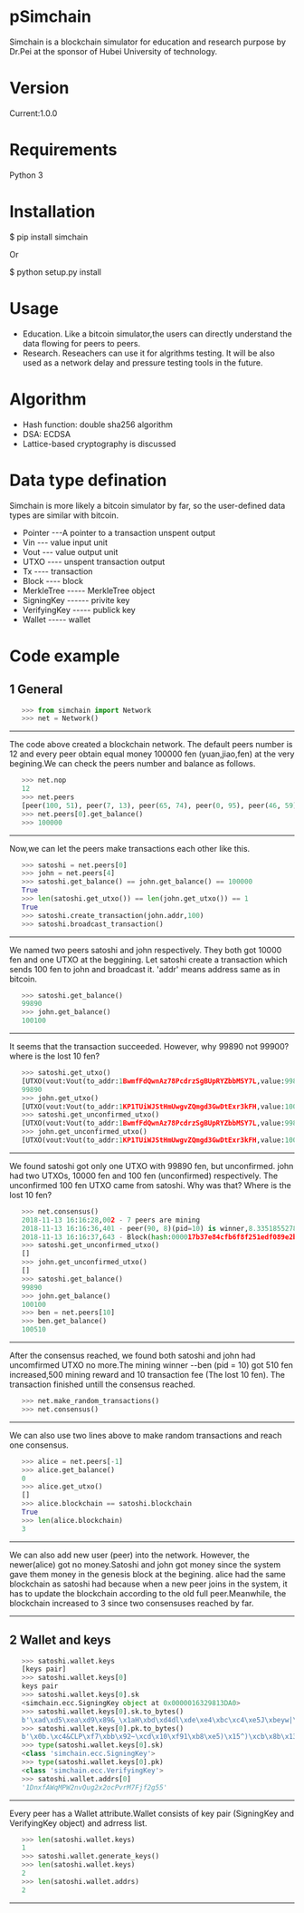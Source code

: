pSimchain
========

Simchain is a blockchain simulator for education and research purpose by Dr.Pei at the sponsor of Hubei University of technology.



Version
=======
Current:1.0.0

Requirements
=======
Python 3

Installation
=======
$ pip install simchain

Or

$ python setup.py install


Usage
========
* Education. Like a bitcoin simulator,the users can directly understand the data flowing for peers to peers.
* Research. Reseachers can use it for algrithms testing. It will be also used as a network delay and pressure testing tools in the future.

Algorithm
========
* Hash function: double sha256 algorithm
* DSA: ECDSA
* Lattice-based cryptography is discussed

Data type defination
========
Simchain is more likely a bitcoin simulator by far, so the user-defined data types are similar with bitcoin.
* Pointer ---A pointer to a transaction unspent output
* Vin    --- value input unit
* Vout   --- value output unit
* UTXO   ---- unspent transaction output
* Tx     ---- transaction
* Block  ---- block
* MerkleTree ----- MerkleTree object
* SigningKey ------ privite key
* VerifyingKey ----- publick key
* Wallet ----- wallet


Code example
========

1 General 
-------
```python
   >>> from simchain import Network
   >>> net = Network()
```
-------
The code above created a blockchain network. The default peers number is 12 and every peer obtain equal money 100000 fen (yuan,jiao,fen) at the very begining.We can check the peers number and balance as follows.
```python
   >>> net.nop
   12
   >>> net.peers
   [peer(100, 51), peer(7, 13), peer(65, 74), peer(0, 95), peer(46, 59), peer(12, 5), peer(37, 76), peer(78, 71), peer(28, 75), peer(48, 51), peer(66, 44), peer(41, 75)]
   >>> net.peers[0].get_balance()
   >>> 100000
```
------
Now,we can let the peers make transactions each other like this.
```python
   >>> satoshi = net.peers[0]
   >>> john = net.peers[4]
   >>> satoshi.get_balance() == john.get_balance() == 100000
   True
   >>> len(satoshi.get_utxo()) == len(john.get_utxo()) == 1
   True
   >>> satoshi.create_transaction(john.addr,100)
   >>> satoshi.broadcast_transaction()
```
------
We named two peers satoshi and john respectively. They both got 10000 fen and one UTXO at the beggining. Let satoshi create a transaction which sends 100 fen to john and broadcast it. 'addr' means address same as in bitcoin.
```python
   >>> satoshi.get_balance()
   99890
   >>> john.get_balance()
   100100
```
------
It seems that the transaction succeeded. However, why 99890 not 99900? where is the lost 10 fen?
```python
   >>> satoshi.get_utxo()
   [UTXO(vout:Vout(to_addr:1BwmfFdQwnAz78PcdrzSgBUpRYZbbMSY7L,value:99890),pointer:Pointer(tx_id:d7208876508ddeca918bdf930cc6d35eaf859487fec5d5d0146305dd5ac1950c,n:1))]
   99890
   >>> john.get_utxo()
   [UTXO(vout:Vout(to_addr:1KP1TUiWJStHmUwgvZQmgd3GwDtExr3kFH,value:100000),pointer:Pointer(tx_id:4703858c430626c430f1947c8c1217b6eec1840cfd0b42ab5bd66067cb52eb49,n:4)), UTXO(vout:Vout(to_addr:1KP1TUiWJStHmUwgvZQmgd3GwDtExr3kFH,value:100),pointer:Pointer(tx_id:d7208876508ddeca918bdf930cc6d35eaf859487fec5d5d0146305dd5ac1950c,n:0))]
   >>> satoshi.get_unconfirmed_utxo()
   [UTXO(vout:Vout(to_addr:1BwmfFdQwnAz78PcdrzSgBUpRYZbbMSY7L,value:99890),pointer:Pointer(tx_id:d7208876508ddeca918bdf930cc6d35eaf859487fec5d5d0146305dd5ac1950c,n:1))]
   >>> john.get_unconfirmed_utxo()
   [UTXO(vout:Vout(to_addr:1KP1TUiWJStHmUwgvZQmgd3GwDtExr3kFH,value:100),pointer:Pointer(tx_id:d7208876508ddeca918bdf930cc6d35eaf859487fec5d5d0146305dd5ac1950c,n:0))]
```
------
We found satoshi got only one UTXO with 99890 fen, but unconfirmed. john had two UTXOs, 10000 fen and 100 fen (unconfirmed) respectively. The unconfirmed 100 fen UTXO came from satoshi. Why was that? Where is the lost 10 fen? 
```python
   >>> net.consensus()
   2018-11-13 16:16:28,002 - 7 peers are mining
   2018-11-13 16:16:36,401 - peer(90, 8)(pid=10) is winner,8.335185527801514 secs used
   2018-11-13 16:16:37,643 - Block(hash:000017b37e84cfb6f8f251edf089e2b48723edf0aaef27092b048b40d0952e23) received by 11 peers)
   >>> satoshi.get_unconfirmed_utxo()
   []
   >>> john.get_unconfirmed_utxo()
   []
   >>> satoshi.get_balance()
   99890
   >>> john.get_balance()
   100100
   >>> ben = net.peers[10]
   >>> ben.get_balance()
   100510
```
------
After the consensus reached, we found both satoshi and john had uncomfirmed UTXO no more.The mining winner --ben (pid = 10) got 510 fen increased,500 mining reward and 10 transaction fee (The lost 10 fen). The transaction finished untill the consensus reached.
```python
   >>> net.make_random_transactions()
   >>> net.consensus()
```
------
We can also use two lines above to make random transactions and reach one consensus.
```python
   >>> alice = net.peers[-1]
   >>> alice.get_balance()
   0
   >>> alice.get_utxo()
   []
   >>> alice.blockchain == satoshi.blockchain
   True
   >>> len(alice.blockchain)
   3
```
------
We can also add new user (peer) into the network. However, the newer(alice) got no money.Satoshi and john got money since the system gave them money in  the genesis block at the begining. alice had the same blockchain as satoshi had because when a new peer joins in the system, it has to update the blockchain according to the old full peer.Meanwhile, the blockchain increased to 3 since two consensuses reached by far.

-----
2 Wallet and keys
-----
```python
   >>> satoshi.wallet.keys
   [keys pair]
   >>> satoshi.wallet.keys[0]
   keys pair
   >>> satoshi.wallet.keys[0].sk
   <simchain.ecc.SigningKey object at 0x0000016329813DA0>
   >>> satoshi.wallet.keys[0].sk.to_bytes()
   b'\xad\xd5\xea\xd9\x89&_\x1aH\xbd\xd4dl\xde\xe4\xbc\xc4\xe5J\xbeyw|\xf5&\xa76%Y\xe1\x9a\xc4'
   >>> satoshi.wallet.keys[0].pk.to_bytes()
   b'\x0b.\xc4&CLP\xf7\xbb\x92~\xcd\x10\xf91\xb8\xe5)\x15^)\xcb\x8b\x13\xe4\x7f\x1d\xa1)v\xe5\xe1\xb9Q\xbf\xa2\x1fc\x1f#\xef\xa1\xe2L\xdb\x12\xe4\xa0\xc8\x8d$\x9f4\x8a\xf9\x02\x18iIV_\xa4\xd4p'
   >>> type(satoshi.wallet.keys[0].sk)
   <class 'simchain.ecc.SigningKey'>
   >>> type(satoshi.wallet.keys[0].pk)
   <class 'simchain.ecc.VerifyingKey'>
   >>> satoshi.wallet.addrs[0]
   '1DnxfAWqMPW2nvQug2x2ocPvrM7Fjf2g55'
```
-----
Every peer has a Wallet attribute.Wallet consists of key pair (SigningKey and VerifyingKey object) and adrress list. 
```python
   >>> len(satoshi.wallet.keys)
   1
   >>> satoshi.wallet.generate_keys()
   >>> len(satoshi.wallet.keys)
   2
   >>> len(satoshi.wallet.addrs)
   2
```
-----
